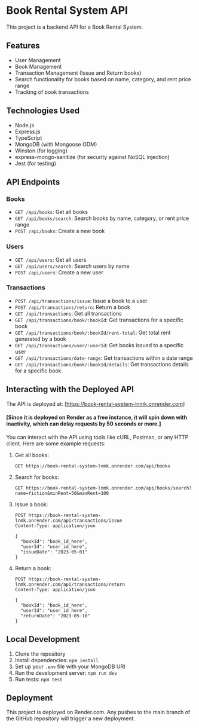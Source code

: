 # Book Rental System API

This project is a backend API for a Book Rental System.

## Features

- User Management
- Book Management
- Transaction Management (Issue and Return books)
- Search functionality for books based on name, category, and rent price range
- Tracking of book transactions

## Technologies Used

- Node.js
- Express.js
- TypeScript
- MongoDB (with Mongoose ODM)
- Winston (for logging)
- express-mongo-sanitize (for security against NoSQL injection)
- Jest (for testing)

## API Endpoints

### Books

- `GET /api/books`: Get all books
- `GET /api/books/search`: Search books by name, category, or rent price range
- `POST /api/books`: Create a new book

### Users

- `GET /api/users`: Get all users
- `GET /api/users/search`: Search users by name
- `POST /api/users`: Create a new user

### Transactions

- `POST /api/transactions/issue`: Issue a book to a user
- `POST /api/transactions/return`: Return a book
- `GET /api/transactions`: Get all transactions
- `GET /api/transactions/book/:bookId`: Get transactions for a specific book
- `GET /api/transactions/book/:bookId/rent-total`: Get total rent generated by a book
- `GET /api/transactions/user/:userId`: Get books issued to a specific user
- `GET /api/transactions/date-range`: Get transactions within a date range
- `GET /api/transactions/book/:bookId/details`: Get transactions details for a specific book

## Interacting with the Deployed API

The API is deployed at: [https://book-rental-system-lnmk.onrender.com]

#### [Since it is deployed on Render as a free instance, it will spin down with inactivity, which can delay requests by 50 seconds or more.]

You can interact with the API using tools like cURL, Postman, or any HTTP client. Here are some example requests:

1. Get all books:
   ```
   GET https://book-rental-system-lnmk.onrender.com/api/books
   ```

2. Search for books:
   ```
   GET https://book-rental-system-lnmk.onrender.com/api/books/search?name=fiction&minRent=50&maxRent=100
   ```

3. Issue a book:
   ```
   POST https://book-rental-system-lnmk.onrender.com/api/transactions/issue
   Content-Type: application/json

   {
     "bookId": "book_id_here",
     "userId": "user_id_here",
     "issueDate": "2023-05-01"
   }
   ```

4. Return a book:
   ```
   POST https://book-rental-system-lnmk.onrender.com/api/transactions/return
   Content-Type: application/json

   {
     "bookId": "book_id_here",
     "userId": "user_id_here",
     "returnDate": "2023-05-10"
   }
   ```

## Local Development

1. Clone the repository
2. Install dependencies: `npm install`
3. Set up your `.env` file with your MongoDB URI
4. Run the development server: `npm run dev`
5. Run tests: `npm test`

## Deployment

This project is deployed on Render.com. Any pushes to the main branch of the GitHub repository will trigger a new deployment.
